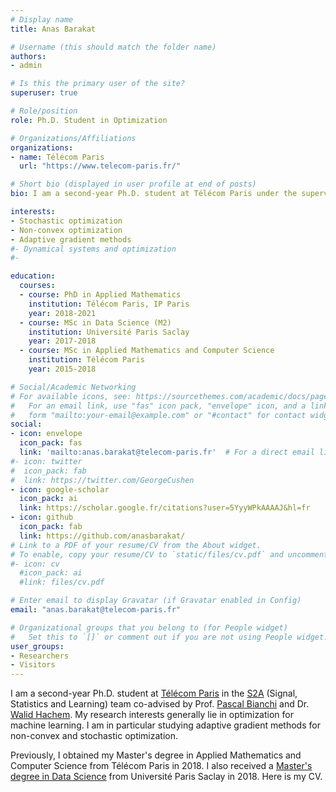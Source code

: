 ```yaml
---
# Display name
title: Anas Barakat

# Username (this should match the folder name)
authors:
- admin

# Is this the primary user of the site?
superuser: true

# Role/position
role: Ph.D. Student in Optimization

# Organizations/Affiliations
organizations:
- name: Télécom Paris
  url: "https://www.telecom-paris.fr/"

# Short bio (displayed in user profile at end of posts)
bio: I am a second-year Ph.D. student at Télécom Paris under the supervision of Prof. Pascal Bianchi and Dr. Walid Hachem.

interests:
- Stochastic optimization
- Non-convex optimization
- Adaptive gradient methods
#- Dynamical systems and optimization
#-

education:
  courses:
  - course: PhD in Applied Mathematics
    institution: Télécom Paris, IP Paris
    year: 2018-2021
  - course: MSc in Data Science (M2)
    institution: Université Paris Saclay
    year: 2017-2018
  - course: MSc in Applied Mathematics and Computer Science
    institution: Télécom Paris
    year: 2015-2018

# Social/Academic Networking
# For available icons, see: https://sourcethemes.com/academic/docs/page-builder/#icons
#   For an email link, use "fas" icon pack, "envelope" icon, and a link in the
#   form "mailto:your-email@example.com" or "#contact" for contact widget.
social:
- icon: envelope
  icon_pack: fas
  link: 'mailto:anas.barakat@telecom-paris.fr'  # For a direct email link, use "mailto:test@example.org".
#- icon: twitter
#  icon_pack: fab
#  link: https://twitter.com/GeorgeCushen
- icon: google-scholar
  icon_pack: ai
  link: https://scholar.google.fr/citations?user=5YyyWPkAAAAJ&hl=fr
- icon: github
  icon_pack: fab
  link: https://github.com/anasbarakat/
# Link to a PDF of your resume/CV from the About widget.
# To enable, copy your resume/CV to `static/files/cv.pdf` and uncomment the lines below.
#- icon: cv
  #icon_pack: ai
  #link: files/cv.pdf

# Enter email to display Gravatar (if Gravatar enabled in Config)
email: "anas.barakat@telecom-paris.fr"

# Organizational groups that you belong to (for People widget)
#   Set this to `[]` or comment out if you are not using People widget.
user_groups:
- Researchers
- Visitors
---
```


I am a second-year Ph.D. student at [Télécom Paris](https://www.telecom-paris.fr/en/home) in the [S2A](https://www.telecom-paris.fr/en/research/laboratories/information-processing-and-communication-laboratory-ltci/research-teams/signal-statistics-learning) (Signal, Statistics and Learning) team co-advised by Prof. [Pascal Bianchi](https://bianchi.wp.imt.fr/) and
Dr. [Walid Hachem](http://www-syscom.univ-mlv.fr/~whachem/). My research interests generally lie in optimization for machine learning. I am in particular studying adaptive gradient methods for non-convex and stochastic optimization.

Previously, I obtained my Master's degree in Applied Mathematics and Computer Science from Télécom Paris in 2018. I also received a [Master's degree in Data Science](https://datascience-x-master-paris-saclay.fr/) from Université Paris Saclay in 2018. Here is my CV.
